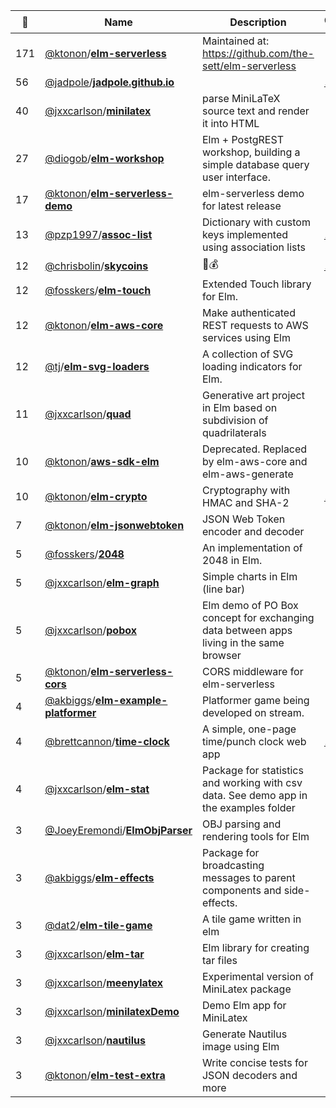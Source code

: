 |:star2: | Name | Description | 🌍|
|---|---|---|---|
|171|[@ktonon](https://github.com/ktonon)/[**elm-serverless**](https://github.com/ktonon/elm-serverless)|Maintained at: https://github.com/the-sett/elm-serverless||
|56|[@jadpole](https://github.com/jadpole)/[**jadpole.github.io**](https://github.com/jadpole/jadpole.github.io)||[:arrow_upper_right:](https://jadpole.github.io)|
|40|[@jxxcarlson](https://github.com/jxxcarlson)/[**minilatex**](https://github.com/jxxcarlson/minilatex)|parse MiniLaTeX source text and render it into HTML||
|27|[@diogob](https://github.com/diogob)/[**elm-workshop**](https://github.com/diogob/elm-workshop)|Elm + PostgREST workshop, building a simple database query user interface.||
|17|[@ktonon](https://github.com/ktonon)/[**elm-serverless-demo**](https://github.com/ktonon/elm-serverless-demo)|elm-serverless demo for latest release||
|13|[@pzp1997](https://github.com/pzp1997)/[**assoc-list**](https://github.com/pzp1997/assoc-list)|Dictionary with custom keys implemented using association lists|[:arrow_upper_right:](https://package.elm-lang.org/packages/pzp1997/assoc-list/latest/)|
|12|[@chrisbolin](https://github.com/chrisbolin)/[**skycoins**](https://github.com/chrisbolin/skycoins)|🚁💰|[:arrow_upper_right:](http://bolin.co/skycoins)|
|12|[@fosskers](https://github.com/fosskers)/[**elm-touch**](https://github.com/fosskers/elm-touch)|Extended Touch library for Elm. ||
|12|[@ktonon](https://github.com/ktonon)/[**elm-aws-core**](https://github.com/ktonon/elm-aws-core)|Make authenticated REST requests to AWS services using Elm||
|12|[@tj](https://github.com/tj)/[**elm-svg-loaders**](https://github.com/tj/elm-svg-loaders)|A collection of SVG loading indicators for Elm.||
|11|[@jxxcarlson](https://github.com/jxxcarlson)/[**quad**](https://github.com/jxxcarlson/quad)|Generative art project in Elm based on subdivision of quadrilaterals||
|10|[@ktonon](https://github.com/ktonon)/[**aws-sdk-elm**](https://github.com/ktonon/aws-sdk-elm)|Deprecated. Replaced by elm-aws-core and elm-aws-generate||
|10|[@ktonon](https://github.com/ktonon)/[**elm-crypto**](https://github.com/ktonon/elm-crypto)|Cryptography with HMAC and SHA-2|[:arrow_upper_right:](http://package.elm-lang.org/packages/ktonon/elm-crypto/latest)|
|7|[@ktonon](https://github.com/ktonon)/[**elm-jsonwebtoken**](https://github.com/ktonon/elm-jsonwebtoken)|JSON Web Token encoder and decoder||
|5|[@fosskers](https://github.com/fosskers)/[**2048**](https://github.com/fosskers/2048)|An implementation of 2048 in Elm.||
|5|[@jxxcarlson](https://github.com/jxxcarlson)/[**elm-graph**](https://github.com/jxxcarlson/elm-graph)|Simple charts in Elm (line bar)||
|5|[@jxxcarlson](https://github.com/jxxcarlson)/[**pobox**](https://github.com/jxxcarlson/pobox)|Elm demo of PO Box concept for exchanging data between apps living in the same browser||
|5|[@ktonon](https://github.com/ktonon)/[**elm-serverless-cors**](https://github.com/ktonon/elm-serverless-cors)|CORS middleware for elm-serverless||
|4|[@akbiggs](https://github.com/akbiggs)/[**elm-example-platformer**](https://github.com/akbiggs/elm-example-platformer)|Platformer game being developed on stream.||
|4|[@brettcannon](https://github.com/brettcannon)/[**time-clock**](https://github.com/brettcannon/time-clock)|A simple, one-page time/punch clock web app|[:arrow_upper_right:](http://time-clock.surge.sh/)|
|4|[@jxxcarlson](https://github.com/jxxcarlson)/[**elm-stat**](https://github.com/jxxcarlson/elm-stat)|Package for statistics and working with csv data.  See demo app in the examples folder||
|3|[@JoeyEremondi](https://github.com/JoeyEremondi)/[**ElmObjParser**](https://github.com/JoeyEremondi/ElmObjParser)|OBJ parsing and rendering tools for Elm||
|3|[@akbiggs](https://github.com/akbiggs)/[**elm-effects**](https://github.com/akbiggs/elm-effects)|Package for broadcasting messages to parent components and side-effects.||
|3|[@dat2](https://github.com/dat2)/[**elm-tile-game**](https://github.com/dat2/elm-tile-game)|A tile game written in elm||
|3|[@jxxcarlson](https://github.com/jxxcarlson)/[**elm-tar**](https://github.com/jxxcarlson/elm-tar)|Elm library for creating tar files||
|3|[@jxxcarlson](https://github.com/jxxcarlson)/[**meenylatex**](https://github.com/jxxcarlson/meenylatex)|Experimental version of MiniLatex package||
|3|[@jxxcarlson](https://github.com/jxxcarlson)/[**minilatexDemo**](https://github.com/jxxcarlson/minilatexDemo)|Demo Elm app for MiniLatex||
|3|[@jxxcarlson](https://github.com/jxxcarlson)/[**nautilus**](https://github.com/jxxcarlson/nautilus)|Generate Nautilus image using Elm||
|3|[@ktonon](https://github.com/ktonon)/[**elm-test-extra**](https://github.com/ktonon/elm-test-extra)|Write concise tests for JSON decoders and more||

